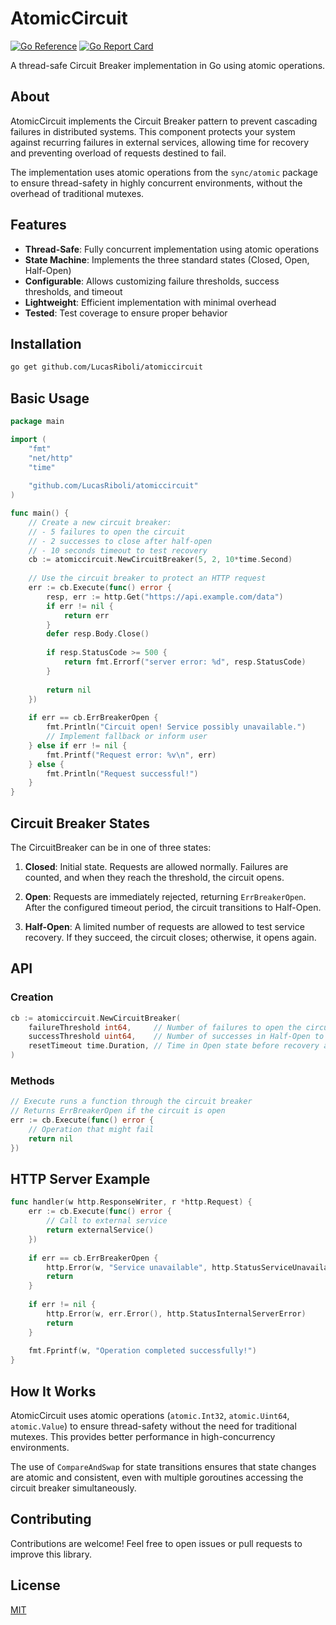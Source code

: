 # AtomicCircuit

[![Go Reference](https://pkg.go.dev/badge/github.com/LucasRiboli/atomiccircuit.svg)](https://pkg.go.dev/github.com/LucasRiboli/atomiccircuit)
[![Go Report Card](https://goreportcard.com/badge/github.com/LucasRiboli/atomiccircuit)](https://goreportcard.com/report/github.com/LucasRiboli/atomiccircuit)

A thread-safe Circuit Breaker implementation in Go using atomic operations.

## About

AtomicCircuit implements the Circuit Breaker pattern to prevent cascading failures in distributed systems. This component protects your system against recurring failures in external services, allowing time for recovery and preventing overload of requests destined to fail.

The implementation uses atomic operations from the `sync/atomic` package to ensure thread-safety in highly concurrent environments, without the overhead of traditional mutexes.

## Features

- **Thread-Safe**: Fully concurrent implementation using atomic operations
- **State Machine**: Implements the three standard states (Closed, Open, Half-Open)
- **Configurable**: Allows customizing failure thresholds, success thresholds, and timeout
- **Lightweight**: Efficient implementation with minimal overhead
- **Tested**: Test coverage to ensure proper behavior

## Installation

```bash
go get github.com/LucasRiboli/atomiccircuit
```

## Basic Usage

```go
package main

import (
    "fmt"
    "net/http"
    "time"
    
    "github.com/LucasRiboli/atomiccircuit"
)

func main() {
    // Create a new circuit breaker:
    // - 5 failures to open the circuit
    // - 2 successes to close after half-open
    // - 10 seconds timeout to test recovery
    cb := atomiccircuit.NewCircuitBreaker(5, 2, 10*time.Second)
    
    // Use the circuit breaker to protect an HTTP request
    err := cb.Execute(func() error {
        resp, err := http.Get("https://api.example.com/data")
        if err != nil {
            return err
        }
        defer resp.Body.Close()
        
        if resp.StatusCode >= 500 {
            return fmt.Errorf("server error: %d", resp.StatusCode)
        }
        
        return nil
    })
    
    if err == cb.ErrBreakerOpen {
        fmt.Println("Circuit open! Service possibly unavailable.")
        // Implement fallback or inform user
    } else if err != nil {
        fmt.Printf("Request error: %v\n", err)
    } else {
        fmt.Println("Request successful!")
    }
}
```

## Circuit Breaker States

The CircuitBreaker can be in one of three states:

1. **Closed**: Initial state. Requests are allowed normally. Failures are counted, and when they reach the threshold, the circuit opens.

2. **Open**: Requests are immediately rejected, returning `ErrBreakerOpen`. After the configured timeout period, the circuit transitions to Half-Open.

3. **Half-Open**: A limited number of requests are allowed to test service recovery. If they succeed, the circuit closes; otherwise, it opens again.

## API

### Creation

```go
cb := atomiccircuit.NewCircuitBreaker(
    failureThreshold int64,     // Number of failures to open the circuit
    successThreshold uint64,    // Number of successes in Half-Open to close
    resetTimeout time.Duration, // Time in Open state before recovery attempt
)
```

### Methods

```go
// Execute runs a function through the circuit breaker
// Returns ErrBreakerOpen if the circuit is open
err := cb.Execute(func() error {
    // Operation that might fail
    return nil
})
```

## HTTP Server Example

```go
func handler(w http.ResponseWriter, r *http.Request) {
    err := cb.Execute(func() error {
        // Call to external service
        return externalService()
    })
    
    if err == cb.ErrBreakerOpen {
        http.Error(w, "Service unavailable", http.StatusServiceUnavailable)
        return
    }
    
    if err != nil {
        http.Error(w, err.Error(), http.StatusInternalServerError)
        return
    }
    
    fmt.Fprintf(w, "Operation completed successfully!")
}
```

## How It Works

AtomicCircuit uses atomic operations (`atomic.Int32`, `atomic.Uint64`, `atomic.Value`) to ensure thread-safety without the need for traditional mutexes. This provides better performance in high-concurrency environments.

The use of `CompareAndSwap` for state transitions ensures that state changes are atomic and consistent, even with multiple goroutines accessing the circuit breaker simultaneously.

## Contributing

Contributions are welcome! Feel free to open issues or pull requests to improve this library.

## License

[MIT](LICENSE)
